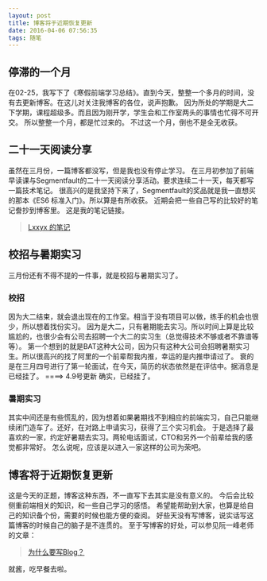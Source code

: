 ```yaml
---
layout: post
title: 博客将于近期恢复更新
date: 2016-04-06 07:56:35
tags: 随笔
---
```

## 停滞的一个月
在02-25，我写下了《寒假前端学习总结》。直到今天，整整一个多月的时间，没有去更新博客。在这儿对关注我博客的各位，说声抱歉。
因为所处的学期是大二下学期，课程超级多。而且因为刚开学，学生会和工作室两头的事情也忙得不可开交。
所以整整一个月，都是忙过来的。
不过这一个月，倒也不是全无收获。
<!-- more -->
## 二十一天阅读分享
虽然在三月份，一篇博客都没写，但是我也没有停止学习。
在三月初参加了前端早读课与Segmentfault的二十一天阅读分享活动。要求连续二十一天，每天都写一篇技术笔记。
很高兴的是我坚持下来了，Segmentfault的奖品就是我一直想买的那本《ES6 标准入门》。所以算是有所收获。
近期会把一些自己写的比较好的笔记誊抄到博客里。
这是我的笔记链接。
> [Lxxyx 的笔记](https://segmentfault.com/u/lxxyx/notes)

## 校招与暑期实习
三月份还有不得不提的一件事，就是校招与暑期实习了。
### 校招
因为大二结束，就会退出现在的工作室。相当于没有项目可以做，练手的机会也很少，所以想着找份实习。
因为是大二，只有暑期能去实习。所以时间上算是比较尴尬的，也很少会有公司去招聘一个大二的实习生（总觉得技术不够或者不靠谱等等）。
第一个想到的就是BAT这种大公司，因为只有这种大公司会招聘暑期实习生。所以很高兴的找了阿里的一个前辈帮我内推，幸运的是内推申请过了。
衰的是在三月四号进行了第一轮面试，在今天，简历的状态依然是在评估中。据消息是已经挂了。
====> 4.9号更新 确实，已经挂了。
### 暑期实习
其实中间还是有些慌乱的，因为想着如果暑期找不到相应的前端实习，自己只能继续闭门造车了。还好，在对路上申请实习，获得了三个实习机会。
于是选择了最喜欢的一家，约定好暑期去实习。两轮电话面试，CTO和另外一个前辈给我的感觉都非常好。
怎么说呢，应该是以进入一家这样的公司为荣吧。

## 博客将于近期恢复更新
这是今天的正题，博客这种东西，不一直写下去其实是没有意义的。
今后会比较侧重前端相关的知识，和一些自己学习的感悟。
希望能帮助到大家，也算是给自己的知识备个份，需要的时候也能方便的查阅。
好些天没有写博客，说实话写这篇博客的时候自己的脑子是不连贯的。
至于写博客的好处，可以参见阮一峰老师的文章：
> [为什么要写Blog？](http://www.ruanyifeng.com/blog/2006/12/why_i_keep_blogging.html)

就酱，吃早餐去啦。
